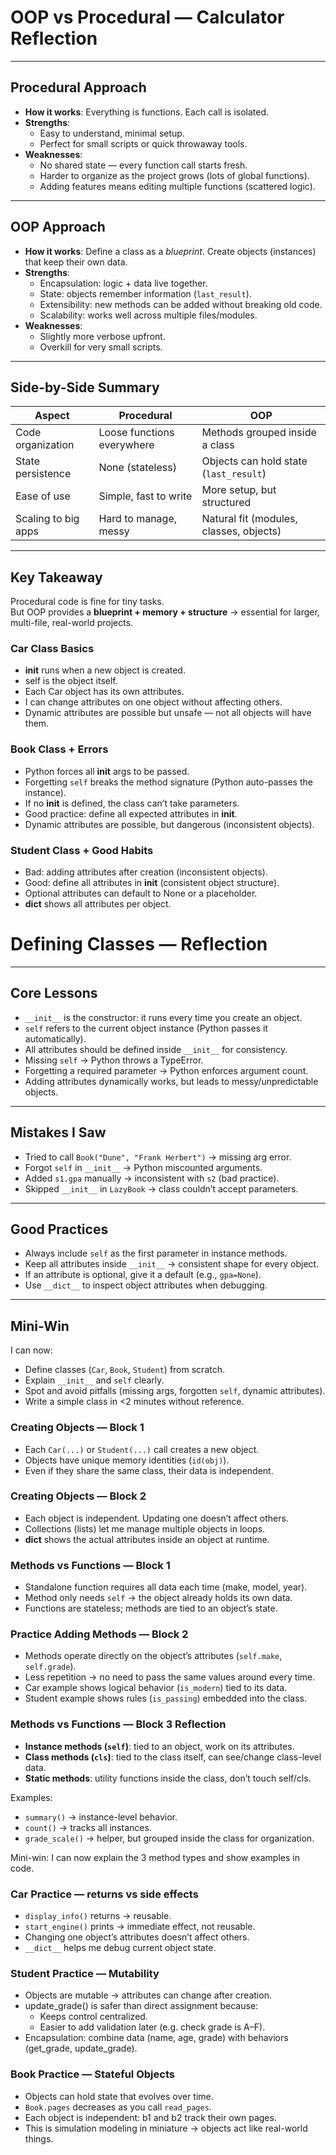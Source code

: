 # OOP vs Procedural — Calculator Reflection

---

## Procedural Approach
- **How it works**: Everything is functions. Each call is isolated.
- **Strengths**:
  - Easy to understand, minimal setup.
  - Perfect for small scripts or quick throwaway tools.
- **Weaknesses**:
  - No shared state — every function call starts fresh.
  - Harder to organize as the project grows (lots of global functions).
  - Adding features means editing multiple functions (scattered logic).

---

## OOP Approach
- **How it works**: Define a class as a *blueprint*. Create objects (instances) that keep their own data.
- **Strengths**:
  - Encapsulation: logic + data live together.
  - State: objects remember information (`last_result`).
  - Extensibility: new methods can be added without breaking old code.
  - Scalability: works well across multiple files/modules.
- **Weaknesses**:
  - Slightly more verbose upfront.
  - Overkill for very small scripts.

---

## Side-by-Side Summary

| Aspect              | Procedural                        | OOP                                 |
|---------------------|-----------------------------------|-------------------------------------|
| Code organization   | Loose functions everywhere        | Methods grouped inside a class       |
| State persistence   | None (stateless)                  | Objects can hold state (`last_result`) |
| Ease of use         | Simple, fast to write             | More setup, but structured          |
| Scaling to big apps | Hard to manage, messy             | Natural fit (modules, classes, objects) |

---

## Key Takeaway
Procedural code is fine for tiny tasks.  
But OOP provides a **blueprint + memory + structure** → essential for larger, multi-file, real-world projects.
### Car Class Basics
- __init__ runs when a new object is created.
- self is the object itself.
- Each Car object has its own attributes.
- I can change attributes on one object without affecting others.
- Dynamic attributes are possible but unsafe — not all objects will have them.

### Book Class + Errors
- Python forces all __init__ args to be passed.
- Forgetting `self` breaks the method signature (Python auto-passes the instance).
- If no __init__ is defined, the class can’t take parameters.
- Good practice: define all expected attributes in __init__.
- Dynamic attributes are possible, but dangerous (inconsistent objects).

### Student Class + Good Habits
- Bad: adding attributes after creation (inconsistent objects).
- Good: define all attributes in __init__ (consistent object structure).
- Optional attributes can default to None or a placeholder.
- __dict__ shows all attributes per object.
# Defining Classes — Reflection

---

## Core Lessons
- `__init__` is the constructor: it runs every time you create an object.
- `self` refers to the current object instance (Python passes it automatically).
- All attributes should be defined inside `__init__` for consistency.
- Missing `self` → Python throws a TypeError.
- Forgetting a required parameter → Python enforces argument count.
- Adding attributes dynamically works, but leads to messy/unpredictable objects.

---

## Mistakes I Saw
- Tried to call `Book("Dune", "Frank Herbert")` → missing arg error.
- Forgot `self` in `__init__` → Python miscounted arguments.
- Added `s1.gpa` manually → inconsistent with `s2` (bad practice).
- Skipped `__init__` in `LazyBook` → class couldn’t accept parameters.

---

## Good Practices
- Always include `self` as the first parameter in instance methods.
- Keep all attributes inside `__init__` → consistent shape for every object.
- If an attribute is optional, give it a default (e.g., `gpa=None`).
- Use `__dict__` to inspect object attributes when debugging.

---

## Mini-Win
I can now:
- Define classes (`Car`, `Book`, `Student`) from scratch.
- Explain `__init__` and `self` clearly.
- Spot and avoid pitfalls (missing args, forgotten `self`, dynamic attributes).
- Write a simple class in <2 minutes without reference.

### Creating Objects — Block 1
- Each `Car(...)` or `Student(...)` call creates a new object.
- Objects have unique memory identities (`id(obj)`).
- Even if they share the same class, their data is independent.

### Creating Objects — Block 2
- Each object is independent. Updating one doesn’t affect others.
- Collections (lists) let me manage multiple objects in loops.
- __dict__ shows the actual attributes inside an object at runtime.

### Methods vs Functions — Block 1
- Standalone function requires all data each time (make, model, year).
- Method only needs `self` → the object already holds its own data.
- Functions are stateless; methods are tied to an object’s state.

### Practice Adding Methods — Block 2
- Methods operate directly on the object’s attributes (`self.make`, `self.grade`).
- Less repetition → no need to pass the same values around every time.
- Car example shows logical behavior (`is_modern`) tied to its data.
- Student example shows rules (`is_passing`) embedded into the class.
### Methods vs Functions — Block 3 Reflection

- **Instance methods (`self`)**: tied to an object, work on its attributes.
- **Class methods (`cls`)**: tied to the class itself, can see/change class-level data.
- **Static methods**: utility functions inside the class, don’t touch self/cls.

Examples:
- `summary()` → instance-level behavior.
- `count()` → tracks all instances.
- `grade_scale()` → helper, but grouped inside the class for organization.

Mini-win: I can now explain the 3 method types and show examples in code.

### Car Practice — returns vs side effects
- `display_info()` returns → reusable.
- `start_engine()` prints → immediate effect, not reusable.
- Changing one object’s attributes doesn’t affect others.
- `__dict__` helps me debug current object state.

### Student Practice — Mutability
- Objects are mutable → attributes can change after creation.
- update_grade() is safer than direct assignment because:
  - Keeps control centralized.
  - Easier to add validation later (e.g. check grade is A–F).
- Encapsulation: combine data (name, age, grade) with behaviors (get_grade, update_grade).

### Book Practice — Stateful Objects
- Objects can hold state that evolves over time.
- `Book.pages` decreases as you call `read_pages`.
- Each object is independent: b1 and b2 track their own pages.
- This is simulation modeling in miniature → objects act like real-world things.
